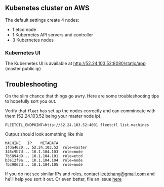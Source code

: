 ## Kubenetes cluster on AWS

The default settings create 4 nodes:
* 1 etcd node
* 1 Kubernetes API servers and controller
* 3 Kubernetes nodes

### Kubernetes UI
The Kubernetes UI is available at http://52.24.103.52:8080/static/app (master public ip)


## Troubleshooting

On the slim chance that things go awry. Here are some troubleshooting tips to hopefully sort you out.

Verify that `fleet` has set up the nodes correctly and can commincate with them (52.24.103.52 being your master node ip).
```
FLEETCTL_ENDPOINT=http://52.24.103.52:4001 fleetctl list-machines
```

Output should look something like this
```
MACHINE   IP    METADATA
1fda4620... 52.24.103.52  role=master
348c9b7d... 10.1.104.103  role=node
7b5894d9... 10.1.104.101  role=etcd
b3e12f9a... 10.1.104.104  role=node
fb39062d... 10.1.104.105  role=node
```

If you do not see similar IPs and roles, contact <leetchang@gmail.com> and he'll help you sort it out. Or even better, file an issue [here](https://github.com/Samsung-AG/kraken/issues)

